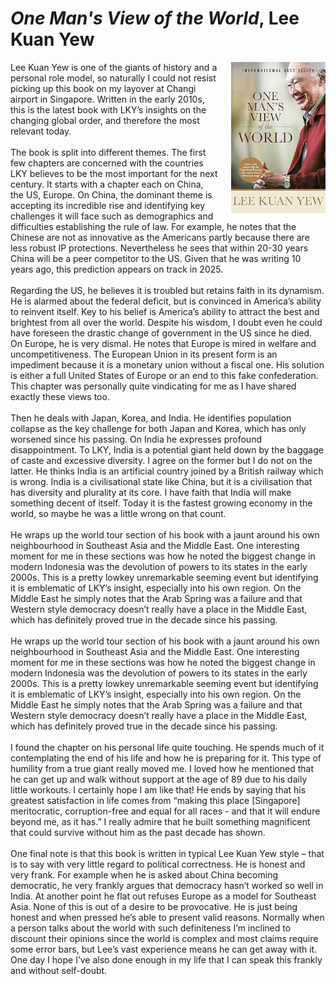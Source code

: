 # *One Man's View of the World*, Lee Kuan Yew
<img align="right" src="./onemansview.jpg" style="max-width:30%; padding-left: 20px;">

<div>
Lee Kuan Yew is one of the giants of history and a personal role model, so naturally I could not resist picking up this book on my layover at Changi airport in Singapore. Written in the early 2010s, this is the latest book with LKY’s insights on the changing global order, and therefore the most relevant today. 
</div><br>

<div>
The book is split into different themes. The first few chapters are concerned with the countries LKY believes to be the most important for the next century. It starts with a chapter each on China, the US, Europe. On China, the dominant theme is accepting its incredible rise and identifying key challenges it will face such as demographics and difficulties establishing the rule of law. For example, he notes that the Chinese are not as innovative as the Americans partly because there are less robust IP protections. Nevertheless he sees that within 20-30 years China will be a peer competitor to the US. Given that he was writing 10 years ago, this prediction appears on track in 2025.
</div><br>


<div>
Regarding the US, he believes it is troubled but retains faith in its dynamism. He is alarmed about the federal deficit, but is convinced in America’s ability to reinvent itself. Key to his belief is America’s ability to attract the best and brightest from all over the world. Despite his wisdom, I doubt even he could have foreseen the drastic change of government in the US since he died. On Europe, he is very dismal. He notes that Europe is mired in welfare and uncompetitiveness. The European Union in its present form is an impediment because it is a monetary union without a fiscal one. His solution is either a full United States of Europe or an end to this fake confederation. This chapter was personally quite vindicating for me as I have shared exactly these views too.
</div><br>

<div>
Then he deals with Japan, Korea, and India. He identifies population collapse as the key challenge for both Japan and Korea, which has only worsened since his passing. On India he expresses profound disappointment. To LKY, India is a potential giant held down by the baggage of caste and excessive diversity. I agree on the former but I do not on the latter. He thinks India is an artificial country joined by a British railway which is wrong. India is a civilisational state like China, but it is a civilisation that has diversity and plurality at its core. I have faith that India will make something decent of itself. Today it is the fastest growing economy in the world, so maybe he was a little wrong on that count. 
</div><br>

<div>
He wraps up the world tour section of his book with a jaunt around his own neighbourhood in Southeast Asia and the Middle East. One interesting moment for me in these sections was how he noted the biggest change in modern Indonesia was the devolution of powers to its states in the early 2000s. This is a pretty lowkey unremarkable seeming event but identifying it is emblematic of LKY’s insight, especially into his own region. On the Middle East he simply notes that the Arab Spring was a failure and that Western style democracy doesn’t really have a place in the Middle East, which has definitely proved true in the decade since his passing. 
</div><br>

<div>
He wraps up the world tour section of his book with a jaunt around his own neighbourhood in Southeast Asia and the Middle East. One interesting moment for me in these sections was how he noted the biggest change in modern Indonesia was the devolution of powers to its states in the early 2000s. This is a pretty lowkey unremarkable seeming event but identifying it is emblematic of LKY’s insight, especially into his own region. On the Middle East he simply notes that the Arab Spring was a failure and that Western style democracy doesn’t really have a place in the Middle East, which has definitely proved true in the decade since his passing. 
</div><br>

<div>
I found the chapter on his personal life quite touching. He spends much of it contemplating the end of his life and how he is preparing for it. This type of humility from a true giant really moved me. I loved how he mentioned that he can get up and walk without support at the age of 89 due to his daily little workouts. I certainly hope I am like that! He ends by saying that his greatest satisfaction in life comes from “making this place [Singapore] meritocratic, corruption-free and equal for all races - and that it will endure beyond me, as it has.” I really admire that he built something magnificent that could survive without him as the past decade has shown. 
</div><br>

<div>
One final note is that this book is written in typical Lee Kuan Yew style – that is to say with very little regard to political correctness. He is honest and very frank. For example when he is asked about China becoming democratic, he very frankly argues that democracy hasn’t worked so well in India. At another point he flat out refuses Europe as a model for Southeast Asia. None of this is out of a desire to be provocative. He is just being honest and when pressed he’s able to present valid reasons. Normally when a person talks about the world with such definiteness I’m inclined to discount their opinions since the world is complex and most claims require some error bars, but Lee’s vast experience means he can get away with it. One day I hope I’ve also done enough in my life that I can speak this frankly and without self-doubt. 
</div><br>
